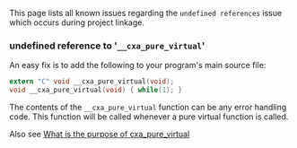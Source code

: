 This page lists all known issues regarding the `undefined references` issue which occurs during project linkage.

### undefined reference to '`__cxa_pure_virtual`'

An easy fix is to add the following to your program's main source file:

```c
extern "C" void __cxa_pure_virtual(void);
void __cxa_pure_virtual(void) { while(1); }
```

The contents of the `__cxa_pure_virtual` function can be any error handling code. 
This function will be called whenever a pure virtual function is called.

Also see [What is the purpose of cxa_pure_virtual](http://stackoverflow.com/questions/920500/what-is-the-purpose-of-cxa-pure-virtual)

